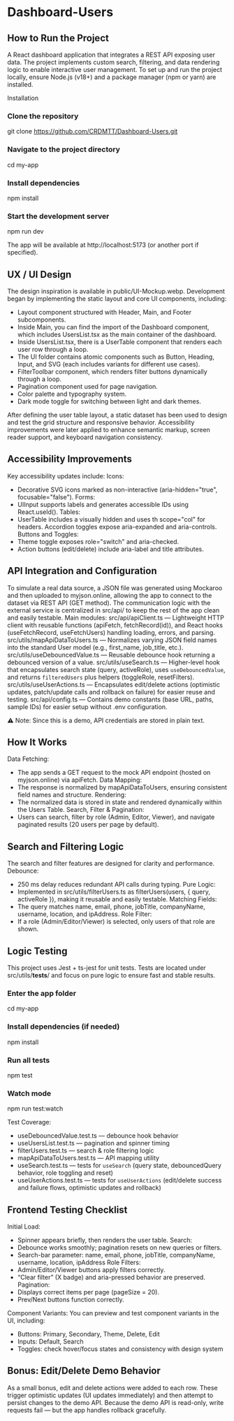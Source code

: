 # Dashboard-Users
## How to Run the Project
A React dashboard application that integrates a REST API exposing user data.
The project implements custom search, filtering, and data rendering logic to enable interactive user management.
To set up and run the project locally, ensure Node.js (v18+) and a package manager (npm or yarn) are installed.

Installation
### Clone the repository
git clone https://github.com/CRDMTT/Dashboard-Users.git

### Navigate to the project directory
cd my-app

### Install dependencies
npm install

### Start the development server
npm run dev

The app will be available at http://localhost:5173
(or another port if specified).

## UX / UI Design
The design inspiration is available in public/UI-Mockup.webp.
Development began by implementing the static layout and core UI components, including:
- Layout component structured with Header, Main, and Footer subcomponents.
- Inside Main, you can find the import of the Dashboard component, which includes UsersList.tsx as the main container of the dashboard.
- Inside UsersList.tsx, there is a UserTable component that renders each user row through a loop.
- The UI folder contains atomic components such as Button, Heading, Input, and SVG (each includes variants for different use cases).
- FilterToolbar component, which renders filter buttons dynamically through a loop.
- Pagination component used for page navigation.
- Color palette and typography system.
- Dark mode toggle for switching between light and dark themes.

After defining the user table layout, a static dataset has been used to design and test the grid structure and responsive behavior.
Accessibility improvements were later applied to enhance semantic markup, screen reader support, and keyboard navigation consistency.

## Accessibility Improvements
Key accessibility updates include:
Icons: 
- Decorative SVG icons marked as non-interactive (aria-hidden="true", focusable="false").
Forms: 
- UIInput supports labels and generates accessible IDs using React.useId().
Tables: 
- UserTable includes a visually hidden <caption> and uses th scope="col" for headers. Accordion toggles expose aria-expanded and aria-controls.
Buttons and Toggles:
- Theme toggle exposes role="switch" and aria-checked.
- Action buttons (edit/delete) include aria-label and title attributes.

## API Integration and Configuration
To simulate a real data source, a JSON file was generated using Mockaroo 
and then uploaded to myjson.online, allowing the app to connect to the dataset via REST API (GET method).
The communication logic with the external service is centralized in src/api/ to keep the rest of the app clean and easily testable.
Main modules:
    src/api/apiClient.ts — Lightweight HTTP client with reusable functions (apiFetch, fetchRecord(id)), and React hooks (useFetchRecord, useFetchUsers) handling loading, errors, and parsing.
    src/utils/mapApiDataToUsers.ts — Normalizes varying JSON field names into the standard User model (e.g., first_name, job_title, etc.).
    src/utils/useDebouncedValue.ts — Reusable debounce hook returning a debounced version of a value.
    src/utils/useSearch.ts — Higher-level hook that encapsulates search state (query, activeRole), uses `useDebouncedValue`, and returns `filteredUsers` plus helpers (toggleRole, resetFilters).
    src/utils/useUserActions.ts — Encapsulates edit/delete actions (optimistic updates, patch/update calls and rollback on failure) for easier reuse and testing.
    src/api/config.ts — Contains demo constants (base URL, paths, sample IDs) for easier setup without .env configuration.

⚠️ Note: Since this is a demo, API credentials are stored in plain text.

## How It Works
Data Fetching: 
- The app sends a GET request to the mock API endpoint (hosted on myjson.online) via apiFetch.
Data Mapping: 
- The response is normalized by mapApiDataToUsers, ensuring consistent field names and structure.
Rendering: 
- The normalized data is stored in state and rendered dynamically within the Users Table.
Search, Filter & Pagination:
- Users can search, filter by role (Admin, Editor, Viewer), and navigate paginated results (20 users per page by default).
  
## Search and Filtering Logic
The search and filter features are designed for clarity and performance.
Debounce:
- 250 ms delay reduces redundant API calls during typing.
Pure Logic: 
- Implemented in src/utils/filterUsers.ts as filterUsers(users, { query, activeRole }), making it reusable and easily testable.
Matching Fields: 
- The query matches name, email, phone, jobTitle, companyName, username, location, and ipAddress.
Role Filter: 
- If a role (Admin/Editor/Viewer) is selected, only users of that role are shown.

## Logic Testing
This project uses Jest + ts-jest for unit tests.
Tests are located under src/utils/__tests__/ and focus on pure logic to ensure fast and stable results.

### Enter the app folder
cd my-app

### Install dependencies (if needed)
npm install

### Run all tests
npm test

### Watch mode
npm run test:watch

Test Coverage:
- useDebouncedValue.test.ts — debounce hook behavior
- useUsersList.test.ts — pagination and spinner timing
- filterUsers.test.ts — search & role filtering logic
- mapApiDataToUsers.test.ts — API mapping utility
- useSearch.test.ts — tests for `useSearch` (query state, debouncedQuery behavior, role toggling and reset)
- useUserActions.test.ts — tests for `useUserActions` (edit/delete success and failure flows, optimistic updates and rollback)

## Frontend Testing Checklist
Initial Load:
- Spinner appears briefly, then renders the user table.
Search:
- Debounce works smoothly; pagination resets on new queries or filters.
- Search-bar parameter: name, email, phone, jobTitle, companyName, username, location, ipAddress
Role Filters:
- Admin/Editor/Viewer buttons apply filters correctly.
- “Clear filter” (X badge) and aria-pressed behavior are preserved.
Pagination:
- Displays correct items per page (pageSize = 20).
- Prev/Next buttons function correctly.

Component Variants:
You can preview and test component variants in the UI, including:
- Buttons: Primary, Secondary, Theme, Delete, Edit
- Inputs: Default, Search
- Toggles: check hover/focus states and consistency with design system

## Bonus: Edit/Delete Demo Behavior
As a small bonus, edit and delete actions were added to each row. These trigger optimistic updates (UI updates immediately) and then attempt to persist changes to the demo API.
Because the demo API is read-only, write requests fail — but the app handles rollback gracefully.
